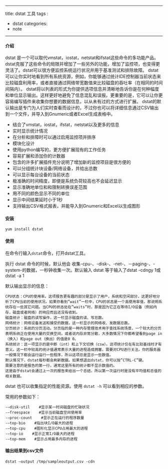 
---
title: dstat 工具
tags :
 - dstat
categories:
 - note
---


#### 介绍

dstat 是一个可以取代vmstat，iostat，netstat和ifstat这些命令的多功能产品。dstat克服了这些命令的局限并增加了一些另外的功能，增加了监控项，也变得更灵活了。dstat可以很方便监控系统运行状况并用于基准测试和排除故障。
dstat可以让你实时地看到所有系统资源，例如，你能够通过统计IDE控制器当前状态来比较磁盘利用率，或者直接通过网络带宽数值来比较磁盘的吞吐率（在相同的时间间隔内）。
dstat将以列表的形式为你提供选项信息并清晰地告诉你是在何种幅度和单位显示输出。这样更好地避免了信息混乱和误报。更重要的是，它可以让你更容易编写插件来收集你想要的数据信息，以从未有过的方式进行扩展。
dstat的默认输出是专门为人们实时查看而设计的，不过你也可以将详细信息通过CSV输出到一个文件，并导入到Gnumeric或者Excel生成表格中。

* 结合了vmstat，iostat，ifstat，netstat以及更多的信息
* 实时显示统计情况
* 在分析和排障时可以通过启用监控项并排序
* 模块化设计
* 使用python编写的，更方便扩展现有的工作任务
* 容易扩展和添加你的计数器
* 包含的许多扩展插件充分说明了增加新的监控项目是很方便的
* 可以分组统计块设备/网络设备，并给出总数
* 可以显示每台设备的当前状态
* 极准确的时间精度，即便是系统负荷较高也不会延迟显示
* 显示准确地单位和和限制转换误差范围
* 用不同的颜色显示不同的单位
* 显示中间结果延时小于1秒
* 支持输出CSV格式报表，并能导入到Gnumeric和Excel以生成图形

<!--more-->

#### 安装

`yum install dstat`

#### 使用

在命令行输入`dstat`命令，打开dstat工具。

执行 dstat 命令的时候，默认他会 收集-cpu-、-disk-、-net-、－paging-、-system-的数据，一秒钟收集一次。默认输入 dstat 等于输入了dstat -cdngy 1或dstat -a 1

默认输出显示的信息：

```shell
CPU状态：CPU的使用率。这项报告更有趣的部分是显示了用户，系统和空闲部分，这更好地分析了CPU当前的使用状况。如果你看到”wait”一栏中，CPU的状态是一个高使用率值，那说明系统存在一些其它问题。当CPU的状态处在”waits”时，那是因为它正在等待I/O设备（例如内存，磁盘或者网络）的响应而且还没有收到。
磁盘统计：磁盘的读写操作，这一栏显示磁盘的读、写总数。
网络统计：网络设备发送和接受的数据，这一栏显示的网络收、发数据总数。
分页统计：系统的分页活动。分页指的是一种内存管理技术用于查找系统场景，一个较大的分页表明系统正在使用大量的交换空间，或者说内存非常分散，大多数情况下你都希望看到page in（换入）和page out（换出）的值是0 0。
系统统计：这一项显示的是中断（int）和上下文切换（csw）。这项统计仅在有比较基线时才有意义。这一栏中较高的统计值通常表示大量的进程造成拥塞，需要对CPU进行关注。你的服务器一般情况下都会运行运行一些程序，所以这项总是显示一些数值。
默认情况下，dstat每秒都会刷新数据。如果想退出dstat，你可以按”CTRL-C”键。
需要注意的是报告的第一行，通常这里所有的统计都不显示数值的。
这是由于dstat会通过上一次的报告来给出一个总结，所以第一次运行时是没有平均值和总值的相关数据。
```

dstat 也可以收集指定的性能资源。使用 `dstat -h` 可以看到相应的参数。

常用的参数如下：

```shell
-–disk-util    #显示某一时间磁盘的忙碌状况
-–freespace    #显示当前磁盘空间使用率
-–proc-count    #显示正在运行的程序数量
-–top-bio    #指出块I/O最大的进程
-–top-cpu    #图形化显示CPU占用最大的进程
-–top-io    #显示正常I/O最大的进程
-–top-mem    #显示占用最多内存的进程
```

#### 输出结果到csv文件

`dstat –output /tmp/sampleoutput.csv -cdn`
